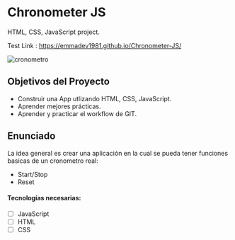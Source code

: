 # Chronometer JS

HTML, CSS, JavaScript project.

Test Link : https://emmadev1981.github.io/Chronometer-JS/


![cronometro](https://user-images.githubusercontent.com/82782857/127775541-1cabffe3-dffe-4beb-8629-4760a7b5041a.jpg)

## Objetivos del Proyecto

- Construir una App utlizando HTML, CSS, JavaScript.
- Aprender mejores prácticas.
- Aprender y practicar el workflow de GIT.

## Enunciado

La idea general es crear una aplicación en la cual se pueda tener funciones basicas de un cronometro real:

  - Start/Stop
  - Reset

#### Tecnologías necesarias:

- [ ] JavaScript
- [ ] HTML
- [ ] CSS
